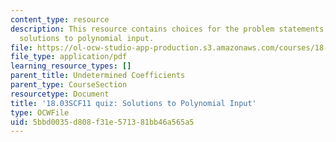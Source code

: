 ```yaml
---
content_type: resource
description: This resource contains choices for the problem statements related to
  solutions to polynomial input.
file: https://ol-ocw-studio-app-production.s3.amazonaws.com/courses/18-03sc-differential-equations-fall-2011/5bbd0035d808f31e571381bb46a565a5_MIT18_03SCF11_s16_4quizc.pdf
file_type: application/pdf
learning_resource_types: []
parent_title: Undetermined Coefficients
parent_type: CourseSection
resourcetype: Document
title: '18.03SCF11 quiz: Solutions to Polynomial Input'
type: OCWFile
uid: 5bbd0035-d808-f31e-5713-81bb46a565a5
---
```

